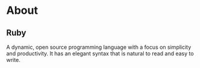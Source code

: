 # About

## Ruby

A dynamic, open source programming language with a focus on simplicity and productivity. It has an elegant syntax that is natural to read and easy to write.